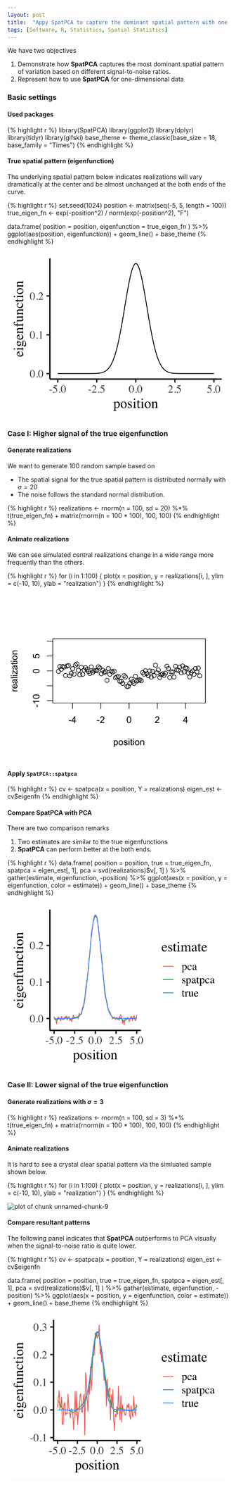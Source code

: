 ```yaml
---
layout: post
title:  "Appy SpatPCA to capture the dominant spatial pattern with one-dimensional locations"
tags: [Software, R, Statistics, Spatial Statistics]
---
```



We have two objectives
1. Demonstrate how **SpatPCA** captures the most dominant spatial pattern of variation based on different signal-to-noise ratios.
2. Represent how to use **SpatPCA** for one-dimensional data

### Basic settings
#### Used packages

{% highlight r %}
library(SpatPCA)
library(ggplot2)
library(dplyr)
library(tidyr)
library(gifski)
base_theme <- theme_classic(base_size = 18, base_family = "Times")
{% endhighlight %}
#### True spatial pattern (eigenfunction)
The underlying spatial pattern below indicates realizations will vary dramatically at the center and be almost unchanged at the both ends of the curve.

{% highlight r %}
set.seed(1024)
position <- matrix(seq(-5, 5, length = 100))
true_eigen_fn <- exp(-position^2) / norm(exp(-position^2), "F")

data.frame(
  position = position,
  eigenfunction = true_eigen_fn
) %>%
  ggplot(aes(position, eigenfunction)) +
  geom_line() +
  base_theme
{% endhighlight %}

![plot of chunk unnamed-chunk-3](figure/posts/2021-01-18-SpatPCA-demo-one-dim-location/unnamed-chunk-3-1.png)

### Case I: Higher signal of the true eigenfunction
#### Generate realizations 
We want to generate 100 random sample based on 
  - The spatial signal for the true spatial pattern is distributed normally with $\sigma=20$
  - The noise follows the standard normal distribution.


{% highlight r %}
realizations <- rnorm(n = 100, sd = 20) %*% t(true_eigen_fn) + matrix(rnorm(n = 100 * 100), 100, 100)
{% endhighlight %}

#### Animate realizations
We can see simulated central realizations change in a wide range more frequently than the others.

{% highlight r %}
for (i in 1:100) {
  plot(x = position, y = realizations[i, ], ylim = c(-10, 10), ylab = "realization")
}
{% endhighlight %}

![plot of chunk unnamed-chunk-5](figure/posts/2021-01-18-SpatPCA-demo-one-dim-location/unnamed-chunk-5-.gif)

#### Apply `SpatPCA::spatpca`

{% highlight r %}
cv <- spatpca(x = position, Y = realizations)
eigen_est <- cv$eigenfn
{% endhighlight %}
#### Compare **SpatPCA** with PCA
There are two comparison remarks 
  1. Two estimates are similar to the true eigenfunctions
  2. **SpatPCA** can perform better at the both ends.

{% highlight r %}
data.frame(
  position = position,
  true = true_eigen_fn,
  spatpca = eigen_est[, 1],
  pca = svd(realizations)$v[, 1]
) %>%
  gather(estimate, eigenfunction, -position) %>%
  ggplot(aes(x = position, y = eigenfunction, color = estimate)) +
  geom_line() +
  base_theme
{% endhighlight %}

![plot of chunk unnamed-chunk-7](figure/posts/2021-01-18-SpatPCA-demo-one-dim-location/unnamed-chunk-7-1.png)

### Case II: Lower signal of the true eigenfunction
#### Generate realizations with $\sigma=3$

{% highlight r %}
realizations <- rnorm(n = 100, sd = 3) %*% t(true_eigen_fn) + matrix(rnorm(n = 100 * 100), 100, 100)
{% endhighlight %}

#### Animate realizations
It is hard to see a crystal clear spatial pattern via the simluated sample shown below.

{% highlight r %}
for (i in 1:100) {
  plot(x = position, y = realizations[i, ], ylim = c(-10, 10), ylab = "realization")
}
{% endhighlight %}

![plot of chunk unnamed-chunk-9](figure/posts/2021-01-18-SpatPCA-demo-one-dim-location/unnamed-chunk-9-.gif)

#### Compare resultant patterns
The following panel indicates that **SpatPCA** outperforms to PCA visually when the signal-to-noise ratio is quite lower.


{% highlight r %}
cv <- spatpca(x = position, Y = realizations)
eigen_est <- cv$eigenfn

data.frame(
  position = position,
  true = true_eigen_fn,
  spatpca = eigen_est[, 1],
  pca = svd(realizations)$v[, 1]
) %>%
  gather(estimate, eigenfunction, -position) %>%
  ggplot(aes(x = position, y = eigenfunction, color = estimate)) +
  geom_line() +
  base_theme
{% endhighlight %}

![plot of chunk unnamed-chunk-10](figure/posts/2021-01-18-SpatPCA-demo-one-dim-location/unnamed-chunk-10-1.png)

